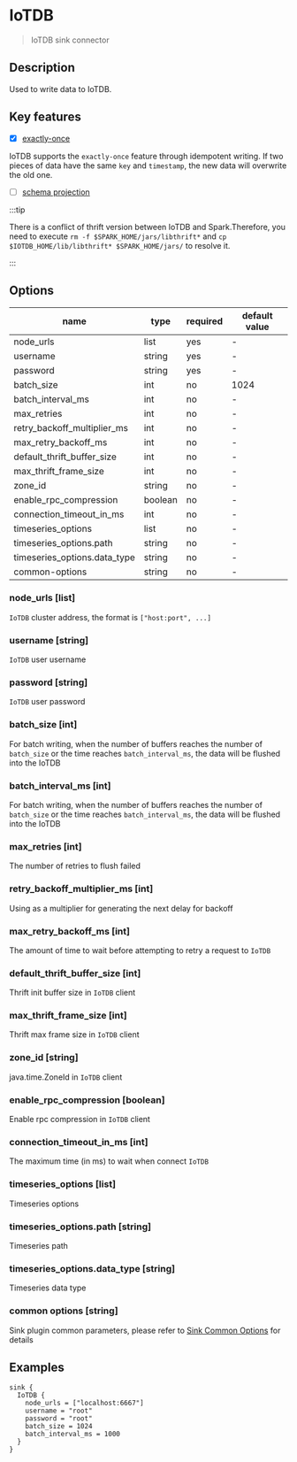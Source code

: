 # IoTDB

> IoTDB sink connector

## Description

Used to write data to IoTDB.

## Key features

- [x] [exactly-once](key-features.md)

IoTDB supports the `exactly-once` feature through idempotent writing. If two pieces of data have
the same `key` and `timestamp`, the new data will overwrite the old one.

- [ ] [schema projection](key-features.md)

:::tip

There is a conflict of thrift version between IoTDB and Spark.Therefore, you need to execute `rm -f $SPARK_HOME/jars/libthrift*` and `cp $IOTDB_HOME/lib/libthrift* $SPARK_HOME/jars/` to resolve it.

:::

## Options

| name                          | type              | required | default value |
|-------------------------------|-------------------|----------|---------------|
| node_urls                     | list              | yes      | -             |
| username                      | string            | yes      | -             |
| password                      | string            | yes      | -             |
| batch_size                    | int               | no       | 1024          |
| batch_interval_ms             | int               | no       | -             |
| max_retries                   | int               | no       | -             |
| retry_backoff_multiplier_ms   | int               | no       | -             |
| max_retry_backoff_ms          | int               | no       | -             |
| default_thrift_buffer_size    | int               | no       | -             |
| max_thrift_frame_size         | int               | no       | -             |
| zone_id                       | string            | no       | -             |
| enable_rpc_compression        | boolean           | no       | -             |
| connection_timeout_in_ms      | int               | no       | -             |
| timeseries_options            | list              | no       | -             |
| timeseries_options.path       | string            | no       | -             |
| timeseries_options.data_type  | string            | no       | -             |
| common-options                | string            | no       | -             |

### node_urls [list]

`IoTDB` cluster address, the format is `["host:port", ...]`

### username [string]

`IoTDB` user username

### password [string]

`IoTDB` user password

### batch_size [int]

For batch writing, when the number of buffers reaches the number of `batch_size` or the time reaches `batch_interval_ms`, the data will be flushed into the IoTDB

### batch_interval_ms [int]

For batch writing, when the number of buffers reaches the number of `batch_size` or the time reaches `batch_interval_ms`, the data will be flushed into the IoTDB

### max_retries [int]

The number of retries to flush failed

### retry_backoff_multiplier_ms [int]

Using as a multiplier for generating the next delay for backoff

### max_retry_backoff_ms [int]

The amount of time to wait before attempting to retry a request to `IoTDB`

### default_thrift_buffer_size [int]

Thrift init buffer size in `IoTDB` client

### max_thrift_frame_size [int]

Thrift max frame size in `IoTDB` client

### zone_id [string]

java.time.ZoneId in `IoTDB` client

### enable_rpc_compression [boolean]

Enable rpc compression in `IoTDB` client

### connection_timeout_in_ms [int]

The maximum time (in ms) to wait when connect `IoTDB`

### timeseries_options [list]

Timeseries options

### timeseries_options.path [string]

Timeseries path

### timeseries_options.data_type [string]

Timeseries data type

### common options [string]

Sink plugin common parameters, please refer to [Sink Common Options](common-options.md) for details

## Examples

```hocon
sink {
  IoTDB {
    node_urls = ["localhost:6667"]
    username = "root"
    password = "root"
    batch_size = 1024
    batch_interval_ms = 1000
  }
}
```